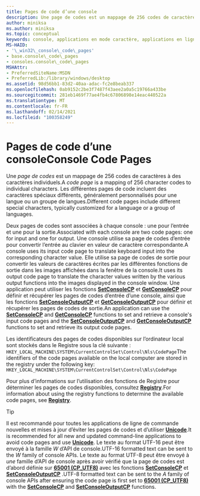 ```yaml
---
title: Pages de code d’une console
description: Une page de codes est un mappage de 256 codes de caractères à des caractères individuels. Les différentes pages de code incluent des caractères spéciaux différents, généralement personnalisés pour une langue ou un groupe de langues.
author: miniksa
ms.author: miniksa
ms.topic: conceptual
keywords: console, applications en mode caractère, applications en ligne de commande, applications de terminal, API console
MS-HAID:
- '\_win32\_console\_code\_pages'
- base.console\_code\_pages
- consoles.console\_code\_pages
MSHAttr:
- PreferredSiteName:MSDN
- PreferredLib:/library/windows/desktop
ms.assetid: 98d56bb1-83d2-40aa-adac-fc2e8beab337
ms.openlocfilehash: 0ab9152c2be3f7487f43aee2a0a5c19766a433be
ms.sourcegitcommit: 281eb1469f77ae4fb4c67806898e14eac440522a
ms.translationtype: MT
ms.contentlocale: fr-FR
ms.lasthandoff: 02/14/2021
ms.locfileid: "100358249"
---
```

# <a name="console-code-pages"></a><span data-ttu-id="c6fcd-105">Pages de code d’une console</span><span class="sxs-lookup"><span data-stu-id="c6fcd-105">Console Code Pages</span></span>

<span data-ttu-id="c6fcd-106">Une *page de codes* est un mappage de 256 codes de caractères à des caractères individuels.</span><span class="sxs-lookup"><span data-stu-id="c6fcd-106">A *code page* is a mapping of 256 character codes to individual characters.</span></span> <span data-ttu-id="c6fcd-107">Les différentes pages de code incluent des caractères spéciaux différents, généralement personnalisés pour une langue ou un groupe de langues.</span><span class="sxs-lookup"><span data-stu-id="c6fcd-107">Different code pages include different special characters, typically customized for a language or a group of languages.</span></span>

<span data-ttu-id="c6fcd-108">Deux pages de codes sont associées à chaque console : une pour l’entrée et une pour la sortie.</span><span class="sxs-lookup"><span data-stu-id="c6fcd-108">Associated with each console are two code pages: one for input and one for output.</span></span> <span data-ttu-id="c6fcd-109">Une console utilise sa page de codes d’entrée pour convertir l’entrée au clavier en valeur de caractère correspondante.</span><span class="sxs-lookup"><span data-stu-id="c6fcd-109">A console uses its input code page to translate keyboard input into the corresponding character value.</span></span> <span data-ttu-id="c6fcd-110">Elle utilise sa page de codes de sortie pour convertir les valeurs de caractères écrites par les différentes fonctions de sortie dans les images affichées dans la fenêtre de la console.</span><span class="sxs-lookup"><span data-stu-id="c6fcd-110">It uses its output code page to translate the character values written by the various output functions into the images displayed in the console window.</span></span> <span data-ttu-id="c6fcd-111">Une application peut utiliser les fonctions [**SetConsoleCP**](setconsolecp.md) et [**GetConsoleCP**](getconsolecp.md) pour définir et récupérer les pages de codes d’entrée d’une console, ainsi que les fonctions [**SetConsoleOutputCP**](setconsoleoutputcp.md) et [**GetConsoleOutputCP**](getconsoleoutputcp.md) pour définir et récupérer les pages de codes de sortie.</span><span class="sxs-lookup"><span data-stu-id="c6fcd-111">An application can use the [**SetConsoleCP**](setconsolecp.md) and [**GetConsoleCP**](getconsolecp.md) functions to set and retrieve a console's input code pages and the [**SetConsoleOutputCP**](setconsoleoutputcp.md) and [**GetConsoleOutputCP**](getconsoleoutputcp.md) functions to set and retrieve its output code pages.</span></span>

<span data-ttu-id="c6fcd-112">Les identificateurs des pages de codes disponibles sur l’ordinateur local sont stockés dans le Registre sous la clé suivante : `HKEY_LOCAL_MACHINE\SYSTEM\CurrentControlSet\Control\Nls\CodePage`</span><span class="sxs-lookup"><span data-stu-id="c6fcd-112">The identifiers of the code pages available on the local computer are stored in the registry under the following key: `HKEY_LOCAL_MACHINE\SYSTEM\CurrentControlSet\Control\Nls\CodePage`</span></span>

<span data-ttu-id="c6fcd-113">Pour plus d’informations sur l’utilisation des fonctions de Registre pour déterminer les pages de codes disponibles, consultez [**Registry**](/windows/win32/sysinfo/registry).</span><span class="sxs-lookup"><span data-stu-id="c6fcd-113">For information about using the registry functions to determine the available code pages, see [**Registry**](/windows/win32/sysinfo/registry).</span></span>

> [!TIP]
> <span data-ttu-id="c6fcd-114">Il est recommandé pour toutes les applications de ligne de commande nouvelles et mises à jour d’éviter les pages de codes et d’utiliser **[Unicode](/windows/win32/intl/unicode)**.</span><span class="sxs-lookup"><span data-stu-id="c6fcd-114">It is recommended for all new and updated command-line applications to avoid code pages and use **[Unicode](/windows/win32/intl/unicode)**.</span></span> <span data-ttu-id="c6fcd-115">Le texte au format UTF-16 peut être envoyé à la famille *W* d’API de console.</span><span class="sxs-lookup"><span data-stu-id="c6fcd-115">UTF-16 formatted text can be sent to the *W* family of console APIs.</span></span> <span data-ttu-id="c6fcd-116">Le texte au format UTF-8 peut être envoyé à *une* famille d’API de console après avoir vérifié que la page de codes est d’abord définie sur **[65001 (CP_UTF8)](/windows/win32/intl/code-page-identifiers)** avec les fonctions [**SetConsoleCP**](setconsolecp.md) et [**SetConsoleOutputCP**](setconsoleoutputcp.md) .</span><span class="sxs-lookup"><span data-stu-id="c6fcd-116">UTF-8 formatted text can be sent to the *A* family of console APIs after ensuring the code page is first set to **[65001 (CP_UTF8)](/windows/win32/intl/code-page-identifiers)** with the [**SetConsoleCP**](setconsolecp.md) and [**SetConsoleOutputCP**](setconsoleoutputcp.md) functions.</span></span>